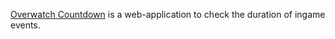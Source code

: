 [Overwatch Countdown](https://bonezorr.github.io/countdown) is a web-application to check the duration of ingame events.